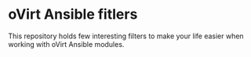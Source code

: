 oVirt Ansible fitlers
====================
This repository holds few interesting filters to make your life easier when working with oVirt Ansible modules.
